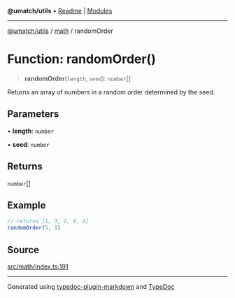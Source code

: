 **@umatch/utils** • [Readme](../../index.md) \| [Modules](../../modules.md)

***

[@umatch/utils](../../modules.md) / [math](../index.md) / randomOrder

# Function: randomOrder()

> **randomOrder**(`length`, `seed`): `number`[]

Returns an array of numbers in a random order determined by the seed.

## Parameters

• **length**: `number`

• **seed**: `number`

## Returns

`number`[]

## Example

```ts
// returns [1, 3, 2, 0, 4]
randomOrder(5, 1)
```

## Source

[src/math/index.ts:191](https://github.com/umatch-oficial/utils/blob/1c5b195/src/math/index.ts#L191)

***

Generated using [typedoc-plugin-markdown](https://www.npmjs.com/package/typedoc-plugin-markdown) and [TypeDoc](https://typedoc.org/)
